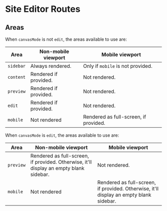 # Site Editor Routes

## Areas

When `canvasMode` is not `edit`, the areas available to use are:

| Area | Non-mobile viewport | Mobile viewport |
| --- | --- | --- |
| `sidebar` | Always rendered. | Only if `mobile` is not provided. |
| `content` | Rendered if provided. | Not rendered. |
| `preview` | Rendered if provided. | Not rendered. |
| `edit` | Rendered if provided. | Not rendered. |
| `mobile` | Not rendered | Rendered as full-screen, if provided. |

When `canvasMode` is `edit`, the areas available to use are:

| Area | Non-mobile viewport | Mobile viewport |
| --- | --- | --- |
| `preview` | Rendered as full-screen, if provided. Otherwise, it'll display an empty blank sidebar. | Not rendered. |
| `mobile` | Not rendered | Rendered as full-screen, if provided. Otherwise, it'll display an empty blank sidebar. |
